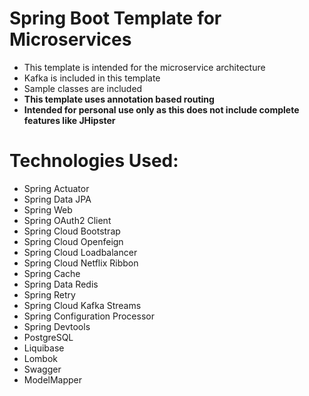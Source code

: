 # Spring Boot Template for Microservices

- This template is intended for the microservice architecture
- Kafka is included in this template
- Sample classes are included
- **This template uses annotation based routing**
- **Intended for personal use only as this does not include complete features like JHipster**

# Technologies Used:

- Spring Actuator
- Spring Data JPA
- Spring Web
- Spring OAuth2 Client
- Spring Cloud Bootstrap
- Spring Cloud Openfeign
- Spring Cloud Loadbalancer
- Spring Cloud Netflix Ribbon
- Spring Cache
- Spring Data Redis
- Spring Retry
- Spring Cloud Kafka Streams
- Spring Configuration Processor
- Spring Devtools
- PostgreSQL
- Liquibase
- Lombok
- Swagger
- ModelMapper